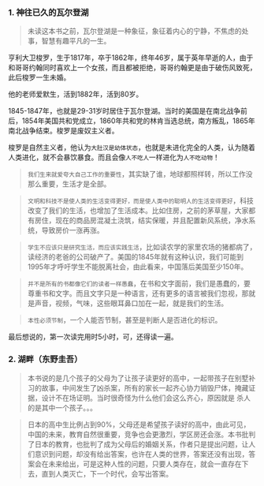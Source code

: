 ### 1. 神往已久的瓦尔登湖
>  未读这本书之前，瓦尔登湖是一种象征，象征着内心的宁静，不焦虑的处事，智慧有趣平凡的一生。

亨利大卫梭罗，生于1817年，卒于1862年，终年46岁，属于英年早逝的人，由于和哥哥约翰同时喜欢上一个女孩，而且都被拒绝，哥哥约翰更是由于破伤风致死，此后梭罗一生未婚。

他的老师爱默生，活到1882年，活到80岁。

1845-1847年，也就是29-31岁时居住于瓦尔登湖。当时的美国是在南北战争前后，1854年美国共和党成立，1860年共和党的林肯当选总统，南方叛乱，1865年南北战争结束。梭罗是废奴主义者。

梭罗是自然主义者，他认为`大肚汉是幼体状态`，也就是未进化完全的人类，认为随着人类进化，就不会暴饮暴食。而且会像`人不吃人`一样进化为`人不吃动物`！

>  `我们生来就爱夸大自己工作的重要性`，其实缺了谁，地球都照样转，所以工作没那么重要，生活才是全部。

>  `文明和科技不是使人类的生活变得更好，而是使人类中的聪明人的生活变得更好`，科技改变了我们的生活，也增加了生活成本。比如住房，之前的茅草屋，大家都有房住，现在的商品房混凝土浇筑，结实保暖，并且配置新风系统，净水系统，导致房价一涨再涨。

>  `学生不应该只是研究生活，而应该实践生活`，比如读农学的家里农场的猪都病了，读经济的老爸的公司破产了。美国的1845年就有这种认识，我们可能到1995年才呼吁学生不能脱离社会，由此看来，中国落后美国至少150年。


>  `并不是所有的书都像它们的读者一样愚蠢`，在书和文字面前，我们是愚蠢的，要尊重书和文字。而且文字只是一种语言，还有更多的语言被我们忽视，那就是声音，视频，气味，这些眼耳鼻口加在一起，就是我们的生活。

>  `本性必须节制`，一个人能否节制，甚至是判断人是否进化的标识。

最后想说的，第一次读完用时5小时，可，还得读一遍。
### 2. 湖畔（东野圭吾）
> 本书说的是几个孩子的父母为了让孩子读更好的高中，一起带孩子在别墅补习的故事，中间发生了凶杀案，所有的家长一起齐心协力销毁尸体，掩藏证据，设计不在场证明。当时很奇怪为什么他们会这么齐心，原因就是 杀人的是其中一个孩子。。。

> 日本的高中生比例占到90%，父母还是希望孩子读好的高中，由此可见，中国的未来，教育自然很重要，竞争也会更激烈，学区房还会涨。本书批判了日本的教育，也批判了成为父母后的婚姻关系，作者只是提出问题，让人们意识到问题，却没有给出答案，也许在人类的世界，答案还没有出现，答案会在未来给出，可是这种人性的问题，只要人类存在，就会一直存在下去，直到人类灭亡，下一个时代，会写出答案。
